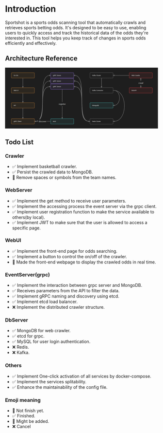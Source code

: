 ﻿# Introduction

Sportshot is a sports odds scanning tool that automatically crawls and retrieves sports betting odds. It's designed to
be easy to use, enabling users to quickly access and track the historical data of the odds they're interested in. This
tool helps you keep track of changes in sports odds efficiently and effectively.

## Architecture Reference

![Alt text](pkg/files/architecture.png)

## Todo List

### Crawler

* :white_check_mark: Implement basketball crawler.
* :white_check_mark: Persist the crawled data to MongoDB.
* :black_square_button: Remove spaces or symbols from the team names.

### WebServer

* :white_check_mark: Implement the get method to receive user parameters.
* :white_check_mark: Implement the accessing process the event server via the grpc client.
* :white_check_mark: Implement user registration function to make the service available to others(by local).
* :white_check_mark: Implement JWT to make sure that the user is allowed to access a specific page.

### WebUI

* :white_check_mark: Implement the front-end page for odds searching.
* :white_check_mark: Implement a button to control the on/off of the crawler.
* :large_blue_diamond: Made the front-end webpage to display the crawled odds in real time.

### EventServer(grpc)

* :white_check_mark: Implement the interaction between grpc server and MongoDB.
* :white_check_mark: Receives parameters from the API to filter the data.
* :white_check_mark: Implement gRPC naming and discovery using etcd.
* :white_check_mark: Implement etcd load balancer.
* :x: Implement the distributed crawler structure.

### DbServer

* :white_check_mark: MongoDB for web crawler.
* :white_check_mark: etcd for grpc.
* :white_check_mark: MySQL for user login authentication.
* :x: Redis.
* :x: Kafka.

### Others

* :white_check_mark: Implement One-click activation of all services by docker-compose.
* :white_check_mark: Implement the services splitability.
* :white_check_mark: Enhance the maintainability of the config file.

### Emoji meaning

* :black_square_button: Not finish yet.
* :white_check_mark: Finished.
* :large_blue_diamond: Might be added.
* :x: Cancel
